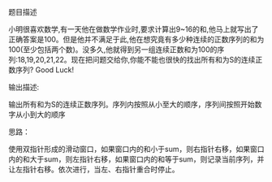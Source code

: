 题目描述

小明很喜欢数学,有一天他在做数学作业时,要求计算出9~16的和,他马上就写出了正确答案是100。但是他并不满足于此,他在想究竟有多少种连续的正数序列的和为100(至少包括两个数)。没多久,他就得到另一组连续正数和为100的序列:18,19,20,21,22。现在把问题交给你,你能不能也很快的找出所有和为S的连续正数序列? Good Luck!

输出描述:

输出所有和为S的连续正数序列。序列内按照从小至大的顺序，序列间按照开始数字从小到大的顺序

思路：

使用双指针形成的滑动窗口，如果窗口内的和小于sum，则右指针右移，如果窗口内的和大于sum，则左指针右移，如果窗口内的和等于sum，则记录当前序列，并让左指针右移。依次进行，当左、右指针重合时停止。
